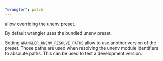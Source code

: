 ```yaml
---
"wrangler": patch
---
```


allow overriding the unenv preset.

By default wrangler uses the bundled unenv preset.

Setting `WRANGLER_UNENV_RESOLVE_PATHS` allow to use another version of the preset.
Those paths are used when resolving the unenv module identifiers to absolute paths.
This can be used to test a development version.

